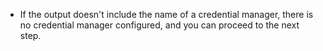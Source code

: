 - If the output doesn't include the name of a credential manager, there is no credential manager configured, and you can proceed to the next step.
